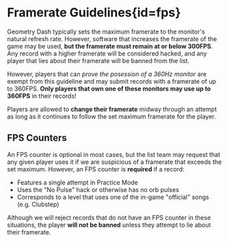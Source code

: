 <div class='panel fade js-scroll-anim' data-anim='fade'>

# Framerate Guidelines{id=fps}

Geometry Dash typically sets the maximum framerate to the monitor's natural refresh rate. However, software that increases the framerate of the game may be used, **but the framerate must remain at or below 300FPS**. Any record with a higher framerate will be considered hacked, and any player that lies about their framerate will be banned from the list. 

However, players that can *prove the posession of a 360Hz monitor* are exempt from this guideline and may submit records with a framerate of up to 360FPS. **Only players that own one of these monitors may use up to 360FPS** in their records!

Players are allowed to **change their framerate** midway through an attempt as long as it continues to follow the set maximum framerate for the player.

## FPS Counters

An FPS counter is optional in most cases, but the list team may request that any given player uses it if we are suspicious of a framerate that exceeds the set maximum. However, an FPS counter is **required** if a record:

- Features a single attempt in Practice Mode
- Uses the "No Pulse" hack or otherwise has no orb pulses
- Corresponds to a level that uses one of the in-game "official" songs (e.g. Clubstep)

Although we will reject records that do not have an FPS counter in these situations, the player **will not be banned** unless they attempt to lie about their framerate. 



</div>
